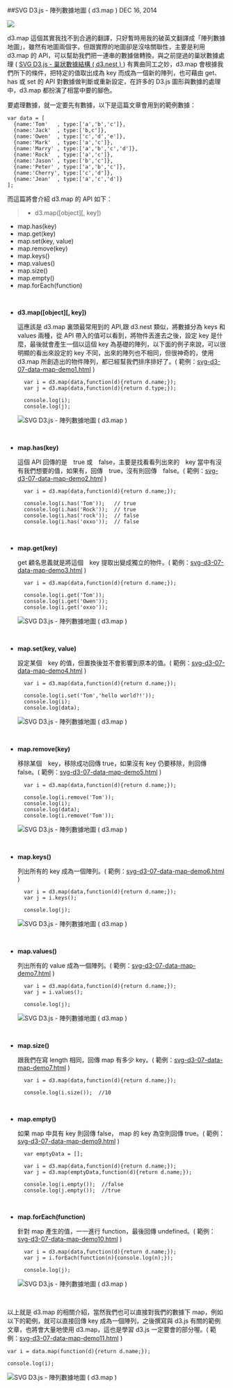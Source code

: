 <!-- @@master  = ../../_layout.html-->

<!-- @@block  =  jsBottom-->

<include src="../../_articles-js.html"></include>

<!-- @@close-->

<!-- @@block  =  css-->

<include src="../../_articles-css.html"></include>

<!-- @@close-->

<!-- @@block  =  articles-social-->

<include src="../../_articles-social.html"></include>

<!-- @@close-->

<!-- @@block  =  articles-footer-->

<include src="../../_articles.html"></include>

<!-- @@close-->

<!-- @@block  =  meta-->

<meta property="article:published_time" content="2014-12-16T23:55:00+01:00">

<meta name="keywords" content="d3,map,de.map,array,data">

<meta name="description" content="d3.map 這個其實我找不到合適的翻譯，只好暫時用我的破英文翻譯成「陣列數據地圖」，雖然有地圖兩個字，但跟實際的地圖卻是沒啥關聯性，d3.map 會根據我們所下的條件，把特定的值取出成為 key 而成為一個新的陣列，也可藉由 get、has 或 set 的 API 對數據做判斷或重新設定。">

<meta itemprop="name" content="SVG D3.js - 陣列數據地圖 ( d3.map ) - OXXO.STUDIO">

<meta itemprop="image" content="http://www.oxxostudio.tw/img/articles/201412/20141216_1_01b.jpg">

<meta itemprop="description" content="d3.map 這個其實我找不到合適的翻譯，只好暫時用我的破英文翻譯成「陣列數據地圖」，雖然有地圖兩個字，但跟實際的地圖卻是沒啥關聯性，d3.map 會根據我們所下的條件，把特定的值取出成為 key 而成為一個新的陣列，也可藉由 get、has 或 set 的 API 對數據做判斷或重新設定。">

<meta property="og:title" content="SVG D3.js - 陣列數據地圖 ( d3.map ) - OXXO.STUDIO">

<meta property="og:url" content="http://www.oxxostudio.tw/articles/201412/svg-d3-07-data-map.html">

<meta property="og:image" content="http://www.oxxostudio.tw/img/articles/201412/20141216_1_01b.jpg">

<meta property="og:description" content="d3.map 這個其實我找不到合適的翻譯，只好暫時用我的破英文翻譯成「陣列數據地圖」，雖然有地圖兩個字，但跟實際的地圖卻是沒啥關聯性，d3.map 會根據我們所下的條件，把特定的值取出成為 key 而成為一個新的陣列，也可藉由 get、has 或 set 的 API 對數據做判斷或重新設定。">

<title>SVG D3.js - 陣列數據地圖 ( d3.map )  - OXXO.STUDIO</title> 

<!-- @@close-->

<!-- @@block  =  articles-content--> 

##SVG D3.js - 陣列數據地圖 ( d3.map )  <span class="article-date" tag="web">DEC 16, 2014</span>

<img src="/img/articles/201412/20141216_1_01.jpg" class="preview-img">

d3.map 這個其實我找不到合適的翻譯，只好暫時用我的破英文翻譯成「陣列數據地圖」，雖然有地圖兩個字，但跟實際的地圖卻是沒啥關聯性，主要是利用 d3.map 的 API，可以幫助我們把一連串的數據做轉換，與之前提過的巢狀數據處理 ( [SVG D3.js - 巢狀數據結構 ( d3.nest ) ](http://www.oxxostudio.tw/articles/201412/svg-d3-06-data-nest.html)) 有異曲同工之妙，d3.map 會根據我們所下的條件，把特定的值取出成為 key 而成為一個新的陣列，也可藉由 get、has 或 set 的 API 對數據做判斷或重新設定，在許多的 D3.js 圖形與數據的處理中，d3.map 都扮演了相當中要的腳色。

要處理數據，就一定要先有數據，以下是這篇文章會用到的範例數據：

	var data = [
	  {name:'Tom'   , type:['a','b','c']},
	  {name:'Jack'  , type:['b,c']},
	  {name:'Owen'  , type:['c','d','e']},
	  {name:'Mark'  , type:['a','c']},
	  {name:'Marry' , type:['a','b','c','d']},
	  {name:'Rock'  , type:['a','c']},
	  {name:'Jason' , type:['b','c']},
	  {name:'Peter' , type:['a','b','c']},
	  {name:'Cherry', type:['c','d']},
	  {name:'Jean'  , type:['a','c','d']}
	];

而這篇將會介紹 d3.map 的 API 如下：

>- d3.map([object][, key])
- map.has(key)
- map.get(key)
- map.set(key, value)
- map.remove(key)
- map.keys()
- map.values()
- map.size()
- map.empty()
- map.forEach(function)

<br/>

- **d3.map([object][, key])**

	這應該是 d3.map 裏頭最常用到的 API,跟 d3.nest 類似，將數據分為 keys 和 values 兩種，從 API 帶入的值可以看到，將物件丟進去之後，設定 key 是什麼，最後就會產生一個以這個 key 為基礎的陣列，以下面的例子來說，可以很明顯的看出來設定的 key 不同，出來的陣列也不相同，但很神奇的，使用 d3.map 所創造出的物件陣列，都已經幫我們排序排好了。( 範例：[svg-d3-07-data-map-demo1.html](/demo/201412/svg-d3-07-data-map-demo1.html) )

		var i = d3.map(data,function(d){return d.name;});
		var j = d3.map(data,function(d){return d.type;});

		console.log(i);
		console.log(j);

	![SVG D3.js - 陣列數據地圖 ( d3.map )](/img/articles/201412/20141216_1_02.jpg)

<br/>

- **map.has(key)**

	這個 API 回傳的是　true 或　false，主要是找看看列出來的　key 當中有沒有我們想要的值，如果有，回傳　true，沒有則回傳　false。( 範例：[svg-d3-07-data-map-demo2.html](/demo/201412/svg-d3-07-data-map-demo2.html) )

		var i = d3.map(data,function(d){return d.name;});

		console.log(i.has('Tom'));   // true
		console.log(i.has('Rock'));  // true
		console.log(i.has('rock'));  // false
		console.log(i.has('oxxo'));  // false

<br/>

- **map.get(key)**

	get 顧名思義就是將這個　key 提取出變成獨立的物件。( 範例：[svg-d3-07-data-map-demo3.html](/demo/201412/svg-d3-07-data-map-demo3.html) )

		var i = d3.map(data,function(d){return d.name;});

		console.log(i.get('Tom'));  
		console.log(i.get('Owen')); 
		console.log(i.get('oxxo')); 

	![SVG D3.js - 陣列數據地圖 ( d3.map )](/img/articles/201412/20141216_1_03.jpg)

<br/>

- **map.set(key, value)**
	
	設定某個　key 的值，但置換後並不會影響到原本的值。( 範例：[svg-d3-07-data-map-demo4.html](/demo/201412/svg-d3-07-data-map-demo4.html) )

		var i = d3.map(data,function(d){return d.name;});
  
		console.log(i.set('Tom','hello world?!')); 
		console.log(i);  
		console.log(data); 

	![SVG D3.js - 陣列數據地圖 ( d3.map )](/img/articles/201412/20141216_1_04.jpg)

<br/>

- **map.remove(key)**

	移除某個　key，移除成功回傳 true，如果沒有 key 仍要移除，則回傳 false。( 範例：[svg-d3-07-data-map-demo5.html](/demo/201412/svg-d3-07-data-map-demo5.html) )

		var i = d3.map(data,function(d){return d.name;});
  
		console.log(i.remove('Tom')); 
		console.log(i);  
		console.log(data);  
		console.log(i.remove('Tom')); 

	![SVG D3.js - 陣列數據地圖 ( d3.map )](/img/articles/201412/20141216_1_05.jpg)

<br/>

- **map.keys()**

	列出所有的 key 成為一個陣列。( 範例：[svg-d3-07-data-map-demo6.html](/demo/201412/svg-d3-07-data-map-demo6.html) )

		var i = d3.map(data,function(d){return d.name;});
  		var j = i.keys();

		console.log(j); 

	![SVG D3.js - 陣列數據地圖 ( d3.map )](/img/articles/201412/20141216_1_06.jpg)

<br/>

- **map.values()**

	列出所有的 value 成為一個陣列。( 範例：[svg-d3-07-data-map-demo7.html](/demo/201412/svg-d3-07-data-map-demo7.html) )

		var i = d3.map(data,function(d){return d.name;});
  		var j = i.values();

		console.log(j); 

	![SVG D3.js - 陣列數據地圖 ( d3.map )](/img/articles/201412/20141216_1_07.jpg)

<br/>

- **map.size()**

	跟我們在寫 length 相同，回傳 map 有多少 key。( 範例：[svg-d3-07-data-map-demo7.html](/demo/201412/svg-d3-07-data-map-demo8.html) )

		var i = d3.map(data,function(d){return d.name;});

		console.log(i.size());  //10

<br/>

- **map.empty()**

	如果 map 中具有 key 則回傳 false， map 的 key 為空則回傳 true。( 範例：[svg-d3-07-data-map-demo9.html](/demo/201412/svg-d3-07-data-map-demo9.html) )

		var emptyData = [];

		var i = d3.map(data,function(d){return d.name;});
		var j = d3.map(emptyData,function(d){return d.name;});

		console.log(i.empty());  //false
		console.log(j.empty());  //true

<br/>

- **map.forEach(function)**

	針對 map 產生的值，一一進行 function，最後回傳 undefined。( 範例：[svg-d3-07-data-map-demo10.html](/demo/201412/svg-d3-07-data-map-demo10.html) )

		var i = d3.map(data,function(d){return d.name;});
		var j = i.forEach(function(n){console.log(n);});

		console.log(j);

	![SVG D3.js - 陣列數據地圖 ( d3.map )](/img/articles/201412/20141216_1_08.jpg)

<br/>

以上就是 d3.map 的相關介紹，當然我們也可以直接對我們的數據下 map，例如以下的範例，就可以直接回傳 key 成為一個陣列，之後撰寫與 d3.js 有關的範例文章，也將會大量地使用 d3.map，這也是學習 d3.js 一定要會的部分喔。( 範例：[svg-d3-07-data-map-demo11.html](/demo/201412/svg-d3-07-data-map-demo11.html) )

	var i = data.map(function(d){return d.name;});

	console.log(i);

![SVG D3.js - 陣列數據地圖 ( d3.map )](/img/articles/201412/20141216_1_09.jpg)

<!-- @@close-->


